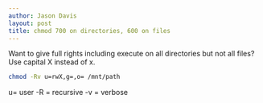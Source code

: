 ```yaml
---
author: Jason Davis
layout: post
title: chmod 700 on directories, 600 on files
---
```


Want to give full rights including execute on all directories but not all files? Use capital X instead of x.

```bash
chmod -Rv u=rwX,g=,o= /mnt/path
```
u= user
-R = recursive
-v = verbose
